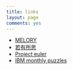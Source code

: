 ```yaml
---
title: links
layout: page
comments: yes
---
```


- [MELORY](http://melory.me/)
- [若有所思](http://www.dotidea.cn/)
- [Project euler](http://projecteuler.net/)
- [IBM monthly puzzles](http://domino.research.ibm.com/Comm/wwwr_ponder.nsf/pages/index.html)

